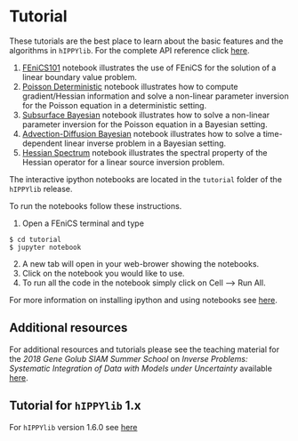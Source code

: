 # Tutorial

These tutorials are the best place to learn about the basic features and the algorithms in `hIPPYlib`.
For the complete API reference click [here](http://hippylib.readthedocs.io/en/latest/index.html).

1. [FEniCS101](tutorials/1_FEniCS101.md) notebook illustrates the use of FEniCS for the solution of a linear boundary value problem.
2. [Poisson Deterministic](tutorials/2_PoissonDeterministic.md) notebook illustrates how to compute gradient/Hessian information and solve a non-linear parameter inversion for the Poisson equation in a deterministic setting.
3. [Subsurface Bayesian](tutorials/3_SubsurfaceBayesian.md) notebook illustrates how to solve a non-linear parameter inversion for the Poisson equation in a Bayesian setting.
4. [Advection-Diffusion Bayesian](tutorials/4_AdvectionDiffusionBayesian.md) notebook illustrates how to solve a time-dependent linear inverse problem in a Bayesian setting.
5. [Hessian Spectrum](tutorials/5_HessianSpectrum.md) notebook illustrates the spectral property of the Hessian operator for a linear source inversion problem.

The interactive ipython notebooks are located in the `tutorial` folder of the `hIPPYlib` release.

To run the notebooks follow these instructions.

1. Open a FEniCS terminal and type

```ssh
$ cd tutorial
$ jupyter notebook
```

2. A new tab will open in your web-brower showing the notebooks.
3. Click on the notebook you would like to use.
4. To run all the code in the notebook simply click on Cell --> Run All.

For more information on installing ipython and using notebooks see <a href="https://jupyter.readthedocs.io/en/latest/content-quickstart.html" target="_blank">here</a>.

## Additional resources

For additional resources and tutorials please see the teaching material for the
*2018 Gene Golub SIAM Summer School* on *Inverse Problems: Systematic Integration of Data with Models under Uncertainty* available [here](https://g2s3-2018.github.io/labs).

## Tutorial for `hIPPYlib` 1.x

For `hIPPYlib` version 1.6.0 see [here](tutorial_v1.6.0.md)
